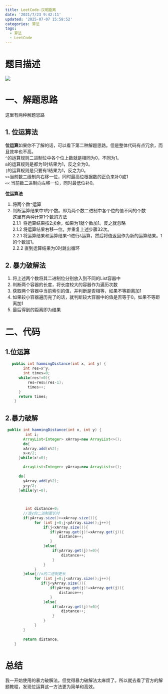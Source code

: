 ```yaml
---
title: LeetCode-汉明距离
date: '2021/7/23 9:42:11'
updated: '2025-07-07 15:58:52'
categories: 算法
tags:
  - 算法
  - LeetCode
---
```

# 题目描述


![](/images/8939266a575d3dcd66563a105764ccce.png)



# 一、解题思路


这里有两种解题思路



## 1. 位运算法


**位运算**如果你不了解的话，可以看下第二种解题思路。但是整体代码有点冗余，而且效率也不高。  
`^`的运算规则二进制位中各个位上数就是相同为0，不同为1。  
`&`的运算规则是都为1时结果为1，反之全为0。  
`|`的运算规则是只要有1结果为1，反之为0。  
`>>`当前数二级制向右移一位，同时最高位根据数的正负来补0或1  
`<<` 当前数二进制向左移一位，同时最低位补0。



**位运算法**



1.  将两个数`^`运算 
2.  判断运算结果中1的个数。即为两个数二进制中各个位的值不同的个数  
这里有两种计算1个数的方法  
2.1.1  将运算结果按2求余，如果为1就个数加1。反之就忽略  
2.1.2 将运算结果右移一位。并重复上述步骤32次。  
2.2.1 将运算结果和运算结果-1进行`&`运算，然后将值返回作为新的运算结果。1的个数加1。  
2.2.2 直到运算结果为0时跳出循环 



## 2. 暴力破解法


1. 将上述两个数将其二进制位分别放入到不同的List容器中
2. 判断两个容器的长度，将长度较大的容器作为遍历次数
3. 获取两个容器中当前索引的值，并判断是否相等，如果不等距离加1
4. 如果较小容器遍历完了的话，就判断较大容器中的值是否等于0。如果不等距离加1
5. 最后得到的距离即为结果



# 二、代码


## 1.位运算


```java
   public int hammingDistance(int x, int y) {
        int res=x^y;
        int times=0;
      while(res!=0){
          res=res&(res-1);
          times++;
      }
      return times;
    }
```



## 2.暴力破解


```java
 public int hammingDistance(int x, int y) {
         int i;
        ArrayList<Integer> xArray=new ArrayList<>();
        do{
        xArray.add(x%2);
        x=x/2;
      }while(x!=0);

        ArrayList<Integer> yArray=new ArrayList<>();
       
      do{
        yArray.add(y%2);
        y=y/2;
      }while(y!=0);
  
   

         int distance=0;
        //当y的二进制更长时
        if(yArray.size()>=xArray.size()){
             for (int j=0;j<yArray.size();j++){
                 if(j<xArray.size()){
                    if(yArray.get(j)!=xArray.get(j)){
                        distance++;
                    } 
                 }else{
                     if(yArray.get(j)!=0){
                         distance++;
                     }
                 }
             }
        }else{//x的二进制更长
             for (int j=0;j<xArray.size();j++){
                if(j<yArray.size()){
                    if(yArray.get(j)!=xArray.get(j)){
                        distance++;
                    } 
                 }else{
                     if(xArray.get(j)!=0){
                         distance++;
                     }
                 }
             }
        }
       
        return distance;
    }
```



# 总结


我一开始使用的暴力破解法。但觉得暴力破解法太麻烦了。所以就去看了官方的解题教程，发现位运算这一方法更为简单和高效。

